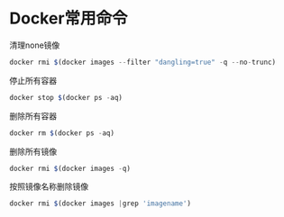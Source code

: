 # Docker常用命令

清理none镜像
```javascript
docker rmi $(docker images --filter "dangling=true" -q --no-trunc)
```

停止所有容器
```javascript
docker stop $(docker ps -aq)
```

删除所有容器
```javascript
docker rm $(docker ps -aq)
```

删除所有镜像
```javascript
docker rmi $(docker images -q)
```

按照镜像名称删除镜像
```javascript
docker rmi $(docker images |grep 'imagename')
```